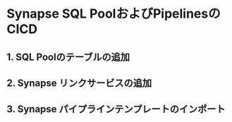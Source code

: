 # Synapse SQL PoolおよびPipelinesのCICD

## 1. SQL Poolのテーブルの追加

## 2. Synapse リンクサービスの追加

## 3. Synapse パイプラインテンプレートのインポート